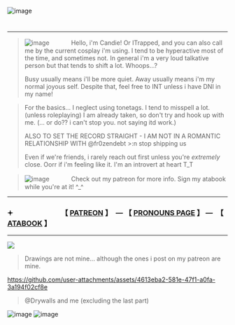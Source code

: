 ![image](https://github.com/user-attachments/assets/96dc8d37-3797-4e35-83be-06a27c8578cd)


# 

---
>![image](https://github.com/user-attachments/assets/f936896d-3d81-438e-b022-c1e318ad5ae6) 　　　 Hello, i'm Candie! Or ITrapped, and you can also call me by the current cosplay i'm using. I tend to be hyperactive most of the time, and sometimes not. In general i'm a very loud talkative person but that tends to shift a lot. Whoops...?
>
> Busy usually means i'll be more quiet. Away usually means i'm my normal joyous self. Despite that, feel free to INT unless i have DNI in my name!

> For the basics... I neglect using tonetags. I tend to misspell a lot. (unless roleplaying) I am already taken, so don't try and hook up with me. (... or do?? i can't stop you. not saying itd work.)
>
> ALSO TO SET THE RECORD STRAIGHT - I AM NOT IN A ROMANTIC RELATIONSHIP WITH @fr0zendebt >:n stop shipping us
> 
> Even if we're friends, i rarely reach out first unless you're *extremely* close. Oorr if i'm feeling like it. I'm an introvert at heart T_T 

> ![image](https://github.com/user-attachments/assets/aaeee1c5-e276-4bcc-b89e-c7ab70b69f77) 　　　 Check out my patreon for more info. Sign my atabook while you're at it! ^_^

---

### 𖥔 　　　　　　　【 [PATREON](https://www.patreon.com/c/supportingconstellation/about) 】　— 【 [PRONOUNS PAGE](https://pronouns.cc/@candie) 】 —　【 [ATABOOK](https://thatonedockdweller.atabook.org/) 】

---

![](https://komarev.com/ghpvc/?username=2012maymadness&label=ROBLOXIANS&base=56&color=9745d1)

> Drawings are not mine... although the ones i post on my patreon are mine.

https://github.com/user-attachments/assets/4613eba2-581e-47f1-a0fa-3a194f02cf8e
> @Drywalls and me (excluding the last part)

![image](https://github.com/user-attachments/assets/b55fcd58-fe13-48fd-a920-5cf37ec65bbd)
![image](https://github.com/user-attachments/assets/81ae0a04-5650-4758-9dd4-4f44431042c6)


